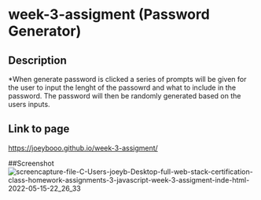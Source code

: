 # week-3-assigment (Password Generator)

## Description
*When generate password is clicked a series of prompts will be given for the user to input the lenght of the passowrd and what to include in the password. 
The password will then be randomly generated based on the users inputs.

## Link to page
https://joeybooo.github.io/week-3-assigment/

##Screenshot
![screencapture-file-C-Users-joeyb-Desktop-full-web-stack-certification-class-homework-assignments-3-javascript-week-3-assigment-inde-html-2022-05-15-22_26_33](https://user-images.githubusercontent.com/98803950/168528364-59bb8ac6-787a-4d9b-8e2a-16ffdc0f6a51.png)
